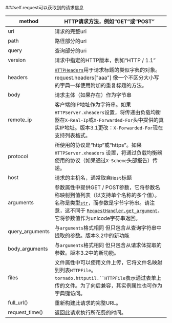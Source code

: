 ###self.request可以获取到的请求信息

| method          | HTTP请求方法，例如“GET”或“POST”                  |
| --------------- | ---------------------------------------- |
| uri             | 请求的完整uri                                 |
| path            | 路径部分的uri                                 |
| query           | 查询部分的uri                                 |
| version         | 请求中指定的HTTP版本，例如“HTTP / 1.1”              |
| headers         | [`HTTPHeaders`](http://www.tornadoweb.org/en/stable/httputil.html#tornado.httputil.HTTPHeaders)用于请求标题的类似字典的对象。request.headers["aaa"] 像一个不区分大小写的字典一样使用附加的重复标题的方法。 |
| body            | 请求主体（如果存在）作为字节串                          |
| remote_ip       | 客户端的IP地址作为字符串。如果`HTTPServer.xheaders`设置，将传递由负载均衡器在`X-Real-Ip`或`X-Forwarded-For`头中提供的真实IP地址。版本3.1更改：`X-Forwarded-For`现在支持列表格式。 |
| protocol        | 所使用的协议是“http”或“https”。如果`HTTPServer.xheaders` 设置，将通过负载均衡器使用的协议（如果通过`X-Scheme`头部报告）传递。 |
| host            | 请求的主机名，通常取自`Host`标题                      |
| arguments       | 参数属性中提供GET / POST参数，它将参数名称映射到值列表（以支持单个名称的多个值）。名称是类型[`str`](https://docs.python.org/3.5/library/stdtypes.html#str)，而参数是字节字符串。请注意，这不同于 [`RequestHandler.get_argument`](http://www.tornadoweb.org/en/stable/web.html#tornado.web.RequestHandler.get_argument)，它将参数值作为unicode字符串返回。 |
| query_arguments | 与`arguments`格式相同 但只包含从查询字符串中提取的参数。版本3.2中的新功能 |
| body_arguments  | 与`arguments`格式相同 但只包含从请求体提取的参数。版本3.2中的新功能。 |
| files           | 文件属性中可以使用文件上传，它将文件名映射到列表`HTTPFile`。 `tornado.httputil.``HTTPFile`表示通过表单上传的文件。为了向后兼容，其实例属性也可作为字典键访问。 |
| full_url()      | 重新构建此请求的完整URL。                           |
| request_time()  | 返回此请求执行所花费的时间。                           |

